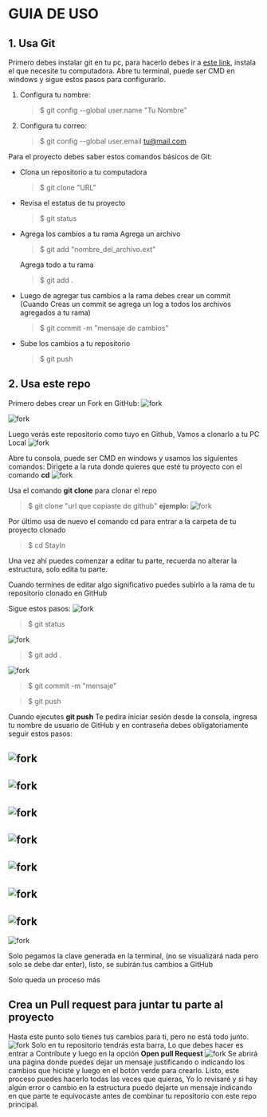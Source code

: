 # GUIA DE USO
## 1. Usa Git
Primero debes instalar git en tu pc, para hacerlo debes ir a [este link](https://git-scm.com/downloads), instala el que necesite tu computadora.
Abre tu terminal, puede ser CMD en windows y sigue estos pasos para configurarlo.
1) Configura tu nombre:
    > $ git config --global user.name "Tu Nombre"

2) Configura tu correo:
    > $ git config --global user.email tu@mail.com



Para el proyecto debes saber estos comandos básicos de Git:

* Clona un repositorio a tu computadora
    > $ git clone "URL"

* Revisa el estatus de tu proyecto
    > $ git status

* Agrega los cambios a tu rama
    Agrega un archivo
    > $ git add "nombre_del_archivo.ext"
    
    Agrega todo a tu rama
    > $ git add .

* Luego de agregar tus cambios a la rama debes crear un commit (Cuando Creas un commit se agrega un log a todos los archivos agregados a tu rama)
    > $ git commit -m "mensaje de cambios"

* Sube los cambios a tu repositorio
    > $ git push

## 2. Usa este repo
Primero debes crear un Fork en GitHub:
![fork](assets/documentacion/foto1.png)

![fork](assets/documentacion/foto2.png)

Luego verás este repositorio como tuyo en Github, Vamos a clonarlo a tu PC Local
![fork](assets/documentacion/foto3.png)

Abre tu consola, puede ser CMD en windows y usamos los siguientes comandos:
Dirigete a la ruta donde quieres que esté tu proyecto con el comando **cd**
![fork](assets/documentacion/foto4.png)

Usa el comando **git clone** para clonar el repo
> $ git clone "url que copiaste de github"
**ejemplo:**
![fork](assets/documentacion/foto16.png)

Por último usa de nuevo el comando cd para entrar a la carpeta de tu proyecto clonado
> $ cd StayIn

Una vez ahí puedes comenzar a editar tu parte, recuerda no alterar la estructura, solo edita tu parte.

Cuando termines de editar algo significativo puedes subirlo a la rama de tu repositorio clonado en GitHub

Sigue estos pasos:
![fork](assets/documentacion/foto5.png)
> $ git status

![fork](assets/documentacion/foto6.png)
> $ git add .

![fork](assets/documentacion/foto7.png)
> $ git commit -m "mensaje"

> $ git push

Cuando ejecutes **git push** Te pedira iniciar sesión desde la consola, ingresa tu nombre de usuario de GitHub y en contraseña debes obligatoriamente seguir estos pasos:

![fork](assets/documentacion/foto8.png)
-
![fork](assets/documentacion/foto9.png)
-
![fork](assets/documentacion/foto10.png)
-
![fork](assets/documentacion/foto11.png)
-
![fork](assets/documentacion/foto12.png)
-
![fork](assets/documentacion/foto13.png)
-
![fork](assets/documentacion/foto14.png)
-
![fork](assets/documentacion/foto15.png)

Solo pegamos la clave generada en la terminal, (no se visualizará nada pero solo se debe dar enter), listo, se subirán tus cambios a GitHub

Solo queda un proceso más

## Crea un Pull request para juntar tu parte al proyecto
Hasta este punto solo tienes tus cambios para ti, pero no está todo junto.
![fork](assets/documentacion/foto17.png)
Solo en tu repositorio tendrás esta barra, Lo que debes hacer es entrar a Contribute y luego en la opción **Open pull Request**
![fork](assets/documentacion/foto18.png)
Se abrirá una página donde puedes dejar un mensaje justificando o indicando los cambios que hiciste y luego en el botón verde para crearlo.
Listo, este proceso puedes hacerlo todas las veces que quieras, Yo lo revisaré y si hay algún error o cambio en la estructura puedo dejarte un mensaje indicando en que parte te equivocaste antes de combinar tu repositorio con este repo principal.